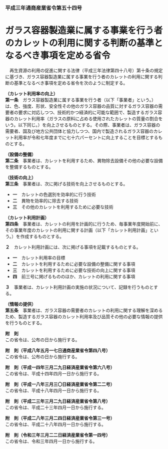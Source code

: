 ### 平成三年通商産業省令第五十四号  
# ガラス容器製造業に属する事業を行う者のカレットの利用に関する判断の基準となるべき事項を定める省令  
　再生資源の利用の促進に関する法律（平成三年法律第四十八号）第十条の規定に基づき、ガラス容器製造業に属する事業を行う者のカレットの利用に関する判断の基準となるべき事項を定める省令を次のように制定する。  
  
**（カレット利用率の向上）**  
**第一条**　ガラス容器製造業に属する事業を行う者（以下「事業者」という。）は、色、強度、形状、安全性その他のガラス容器の品質に対するガラス容器の需要者の要求に対応しつつ、技術的かつ経済的に可能な範囲で、製造するガラス容器のカレット利用率（ガラスの原料に占める使用されたカレットの質量の割合をいう。以下同じ。）を向上させるものとする。その際、事業者は、ガラス容器の需要者、国及び地方公共団体と協力しつつ、国内で製造されるガラス容器のカレット利用率が令和七年度までに七十六パーセントに向上することを目標とするものとする。  
  
**（設備の整備）**  
**第二条**　事業者は、カレットを利用するため、異物除去設備その他の必要な設備を整備するものとする。  
  
**（技術の向上）**  
**第三条**　事業者は、次に掲げる技術を向上させるものとする。  
* **一**　カレットの色選別を効率的に行う技術  
* **二**　異物を効率的に除去する技術  
* **三**　その他のカレットを利用するために必要な技術  
  
**（カレット利用計画）**  
**第四条**　事業者は、カレットの利用を計画的に行うため、毎事業年度開始前に、その事業年度のカレットの利用に関する計画（以下「カレット利用計画」という。）を作成するものとする。  
  
**２**　カレット利用計画には、次に掲げる事項を記載するものとする。  
* **一**　カレット利用率の目標  
* **二**　カレットを利用するために必要な設備の整備に関する事項  
* **三**　カレットを利用するために必要な技術の向上に関する事項  
* **四**　前三号に掲げるもののほか、カレットの利用に関する事項  
  
**３**　事業者は、カレット利用計画の実施の状況について、記録を行うものとする。  
  
**（情報の提供）**  
**第五条**　事業者は、ガラス容器の需要者のカレットの利用に関する理解を深めるため、製造するガラス容器のカレット利用率及び品質その他の必要な情報の提供を行うものとする。  
  
**附　則**  
この省令は、公布の日から施行する。  
  
**附　則（平成八年五月一七日通商産業省令第四八号）**  
この省令は、公布の日から施行する。  
  
**附　則（平成一四年三月二九日経済産業省令第六八号）**  
この省令は、平成十四年四月一日から施行する。  
  
**附　則（平成一八年三月三〇日経済産業省令第二二号）**  
この省令は、平成十八年四月一日から施行する。  
  
**附　則（平成二三年三月二九日経済産業省令第八号）**  
この省令は、平成二十三年四月一日から施行する。  
  
**附　則（平成二八年三月二四日経済産業省令第三一号）**  
この省令は、平成二十八年四月一日から施行する。  
  
**附　則（令和三年三月二二日経済産業省令第一四号）**  
この省令は、令和三年四月一日から施行する。  
  
